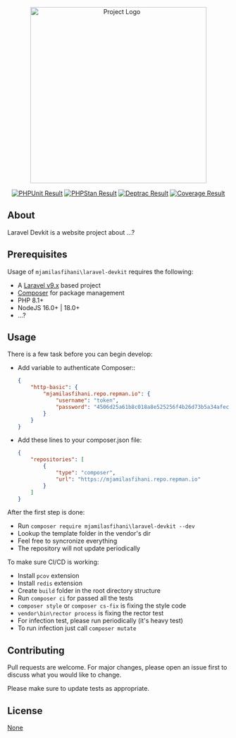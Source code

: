 <p align="center"><a href="https://github.com/mjamilasfihani/laravel-devkit" _target="blank"><img src="https://via.placeholder.com/400x200" width="400" alt="Project Logo"></a></p>

<p align="center">
<a href="https://github.com/mjamilasfihani/laravel-devkit/actions/workflows/phpunit.yml"><img src="https://github.com/mjamilasfihani/laravel-devkit/workflows/PHPUnit/badge.svg" alt="PHPUnit Result"></a>
<a href="https://github.com/mjamilasfihani/laravel-devkit/actions/workflows/phpstan.yml"><img src="https://github.com/mjamilasfihani/laravel-devkit/workflows/PHPStan/badge.svg" alt="PHPStan Result"></a>
<a href="https://github.com/mjamilasfihani/laravel-devkit/actions/workflows/deptrac.yml"><img src="https://github.com/mjamilasfihani/laravel-devkit/workflows/Deptrac/badge.svg" alt="Deptrac Result"></a>
<a href="https://coveralls.io/github/mjamilasfihani/laravel-devkit?branch=develop"><img src="https://coveralls.io/repos/github/mjamilasfihani/laravel-devkit/badge.svg?branch=develop" alt="Coverage Result"></a>
</p>

## About

Laravel Devkit is a website project about ...?

## Prerequisites

Usage of `mjamilasfihani\laravel-devkit` requires the following:

- A [Laravel v9.x](https://laravel.com/docs/9.x) based project
- [Composer](https://getcomposer.org) for package management
- PHP 8.1+
- NodeJS 16.0+ | 18.0+
- ...?

## Usage

There is a few task before you can begin develop:

- Add variable to authenticate Composer::

    ```json
    {
        "http-basic": {
            "mjamilasfihani.repo.repman.io": {
                "username": "token",
                "password": "4506d25a61b8c018a8e525256f4b26d73b5a34afec0869420cce0dcb10788a32"
            }
        }
    }
    ```

- Add these lines to your composer.json file:

    ```json
    {
        "repositories": [
            {
                "type": "composer",
                "url": "https://mjamilasfihani.repo.repman.io"
            }
        ]
    }
    ```

After the first step is done:

- Run `composer require mjamilasfihani\laravel-devkit --dev`
- Lookup the template folder in the vendor's dir
- Feel free to syncronize everything
- The repository will not update periodically

To make sure CI/CD is working:

- Install `pcov` extension
- Install `redis` extension
- Create `build` folder in the root directory structure
- Run `composer ci` for passed all the tests
- `composer style` or `composer cs-fix` is fixing the style code
- `vendor\bin\rector process` is fixing the rector test
- For infection test, please run periodically (it's heavy test)
- To run infection just call `composer mutate`

## Contributing

Pull requests are welcome. For major changes, please open an issue first to discuss what you would like to change.

Please make sure to update tests as appropriate.

## License

[None](https://github.com/mjamilasfihani/laravel-devkit)
